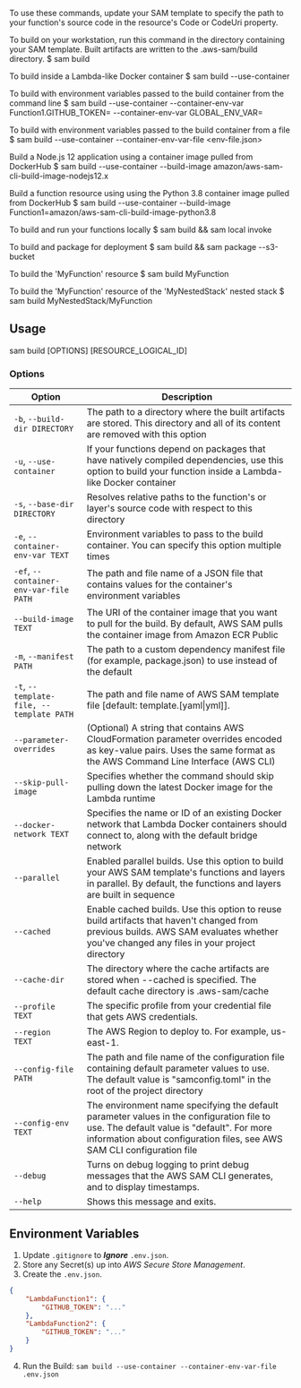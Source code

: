To use these commands, update your SAM template to specify the path to your function's source code in the resource's
Code or CodeUri property.

To build on your workstation, run this command in the directory containing your SAM template. Built artifacts are
written to the .aws-sam/build directory. $ sam build

To build inside a Lambda-like Docker container $ sam build --use-container

To build with environment variables passed to the build container from the command line $ sam build --use-container
--container-env-var Function1.GITHUB_TOKEN=<token1> --container-env-var GLOBAL_ENV_VAR=<global-token>

To build with environment variables passed to the build container from a file $ sam build --use-container
--container-env-var-file <env-file.json>

Build a Node.js 12 application using a container image pulled from DockerHub $ sam build --use-container --build-image
amazon/aws-sam-cli-build-image-nodejs12.x

Build a function resource using using the Python 3.8 container image pulled from DockerHub $ sam build --use-container
--build-image Function1=amazon/aws-sam-cli-build-image-python3.8

To build and run your functions locally $ sam build && sam local invoke

To build and package for deployment $ sam build && sam package --s3-bucket <bucketname>

To build the 'MyFunction' resource $ sam build MyFunction

To build the 'MyFunction' resource of the 'MyNestedStack' nested stack $ sam build MyNestedStack/MyFunction

## Usage ##

sam build [OPTIONS] [RESOURCE_LOGICAL_ID]

### Options ###

|                  Option                   |                               Description                                                                                                                                                                          |
|-------------------------------------------|--------------------------------------------------------------------------------------------------------------------------------------------------------------------------------------------------------------------|
| `-b`, `--build-dir DIRECTORY`             | The path to a directory where the built artifacts are stored. This directory and all of its content are removed with this option                                                                                   |
| `-u`, `--use-container`                   | If your functions depend on packages that have natively compiled dependencies, use this option to build your function inside a Lambda-like Docker container                                                        |
| `-s`, `--base-dir DIRECTORY`              | Resolves relative paths to the function's or layer's source code with respect to this directory                                                                                                                    |
| `-e`, `--container-env-var TEXT`          | Environment variables to pass to the build container. You can specify this option multiple times                                                                                                                   |
| `-ef`, `--container-env-var-file PATH`    | The path and file name of a JSON file that contains values for the container's environment variables                                                                                                               |
| `--build-image TEXT`                      | The URI of the container image that you want to pull for the build. By default, AWS SAM pulls the container image from Amazon ECR Public                                                                           |
| `-m`, `--manifest PATH`                   | The path to a custom dependency manifest file (for example, package.json) to use instead of the default                                                                                                            |                                                                                                                                                                                                                                                                                                                                                                                                                                                                                                                                                                                                                                                                                                                                                                                                                                                                                                                                                                                                                                                                                                                                                                                                                                                                                                                                                                                                                                                                                                                                                                                                                                                                                                                                                                                                                                                                                                                                                                                                                                                                                                                                                                                                                                                                                                                                                                                                                                                                                                                                                                                                                                                                                                                                                                                                                                                                                                                                                                                                                                                                                                                                                                                                                                                                                                                                                                                                                                                        |
| `-t`, `--template-file, --template PATH`  | The path and file name of AWS SAM template file [default: template.[yaml\|yml]].                                                                                                                                   |
| `--parameter-overrides`                   | (Optional) A string that contains AWS CloudFormation parameter overrides encoded as key-value pairs. Uses the same format as the AWS Command Line Interface (AWS CLI)                                              |
| `--skip-pull-image`                       | Specifies whether the command should skip pulling down the latest Docker image for the Lambda runtime                                                                                                              |
| `--docker-network TEXT`                   | Specifies the name or ID of an existing Docker network that Lambda Docker containers should connect to, along with the default bridge network                                                                      |
| `--parallel`                              | Enabled parallel builds. Use this option to build your AWS SAM template's functions and layers in parallel. By default, the functions and layers are built in sequence                                             |
| `--cached`                                | Enable cached builds. Use this option to reuse build artifacts that haven't changed from previous builds. AWS SAM evaluates whether you've changed any files in your project directory                             |
| `--cache-dir`                             | The directory where the cache artifacts are stored when --cached is specified. The default cache directory is .aws-sam/cache                                                                                       |
| `--profile TEXT`                          | The specific profile from your credential file that gets AWS credentials.                                                                                                                                          |
| `--region  TEXT`                          | The AWS Region to deploy to. For example, us-east-1.                                                                                                                                                               |
| `--config-file PATH`                      | The path and file name of the configuration file containing default parameter values to use. The default value is "samconfig.toml" in the root of the project directory                                            |
| `--config-env TEXT`                       | The environment name specifying the default parameter values in the configuration file to use. The default value is "default". For more information about configuration files, see AWS SAM CLI configuration file  |
| `--debug`                                 | Turns on debug logging to print debug messages that the AWS SAM CLI generates, and to display timestamps.                                                                                                          |                                                                                                                                                                                                                                                                                                                                                                                                                                                                                                                                                                                                                                                                                                                                                                                                                                                                                                                                                                                                                                                                                                                                                                                                                                                                                                                                                                                                                                                                                                                                                                                                                                                                                                                                                                                                                                                                                                                                                                                                                                                                                                                                                                                                                                                                                                                                                                                                                                                                                                                                                                                                                                                                                                                                                                                                                                                                                                                                                                                                                                                                                                                                                                                                                                                                                                                                                                                                                                                                                                                              |
| `--help`                                  | Shows this message and exits.                                                                                                                                                                                      |                                                                                                                                                                                                                                                                                                                                                                                                                                                                                                                                                                                                                                                                                                                                                                                                                                                                                                                                                                                                                                                                                                                                                                                                                                                                                                                                                                                                                                                                                                                                                                                                                                                                                                                                                                                                                                                                                                                                                                                                                                                                                                                                                                                                                                                                                                                                                                                                                                                                                                                                                                                                                                                                                                                                                                                                                                                                                                                                                                                                                                                                                                                                                                                                                                                                                                                                                                                                                                                                                                                                                                                                                              |

## Environment Variables ##

1. Update `.gitignore` to ***Ignore*** `.env.json`.
2. Store any Secret(s) up into *AWS Secure Store Management*.
3. Create the `.env.json`.
```json
{
    "LambdaFunction1": {
        "GITHUB_TOKEN": "..."
    },
    "LambdaFunction2": {
        "GITHUB_TOKEN": "..."
    }
}
```
4. Run the Build: `sam build --use-container --container-env-var-file .env.json`
